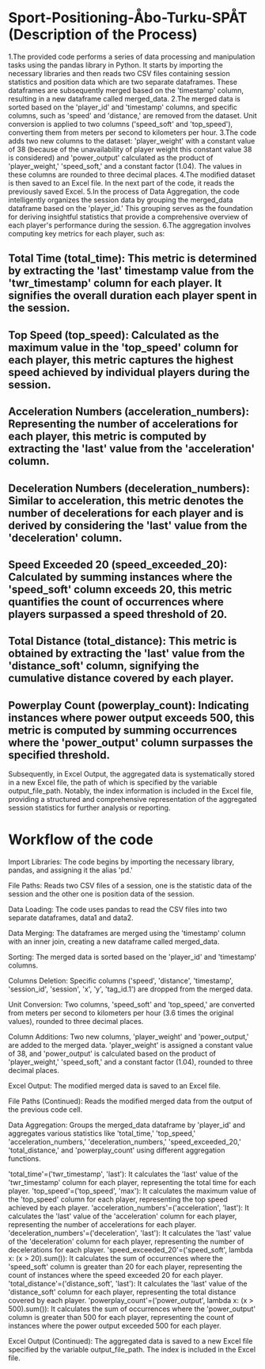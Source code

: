 # Sport-Positioning-Åbo-Turku-SPÅT (Description of the Process)
1.The provided code performs a series of data processing and manipulation tasks using the pandas library in Python. It starts by importing the necessary libraries and then reads two CSV files containing session statistics and position data which are two separate dataframes. These dataframes are subsequently merged based on the 'timestamp' column, resulting in a new dataframe called merged_data.
2.The merged data is sorted based on the 'player_id' and 'timestamp' columns, and specific columns, such as 'speed' and 'distance,' are removed from the dataset. Unit conversion is applied to two columns ('speed_soft' and 'top_speed'), converting them from meters per second to kilometers per hour.
3.The code adds two new columns to the dataset: 'player_weight' with a constant value of 38 (because of the unavailability of player weight this constant value 38 is considered) and 'power_output' calculated as the product of 'player_weight,' 'speed_soft,' and a constant factor (1.04). The values in these columns are rounded to three decimal places.
4.The modified dataset is then saved to an Excel file. In the next part of the code, it reads the previously saved Excel.
5.In the process of Data Aggregation, the code intelligently organizes the session data by grouping the merged_data dataframe based on the 'player_id.' This grouping serves as the foundation for deriving insightful statistics that provide a comprehensive overview of each player's performance during the session.
6.The aggregation involves computing key metrics for each player, such as:
## Total Time (total_time): This metric is determined by extracting the 'last' timestamp value from the 'twr_timestamp' column for each player. It signifies the overall duration each player spent in the session.
## Top Speed (top_speed): Calculated as the maximum value in the 'top_speed' column for each player, this metric captures the highest speed achieved by individual players during the session.
## Acceleration Numbers (acceleration_numbers): Representing the number of accelerations for each player, this metric is computed by extracting the 'last' value from the 'acceleration' column.
## Deceleration Numbers (deceleration_numbers): Similar to acceleration, this metric denotes the number of decelerations for each player and is derived by considering the 'last' value from the 'deceleration' column.
## Speed Exceeded 20 (speed_exceeded_20): Calculated by summing instances where the 'speed_soft' column exceeds 20, this metric quantifies the count of occurrences where players surpassed a speed threshold of 20.
## Total Distance (total_distance): This metric is obtained by extracting the 'last' value from the 'distance_soft' column, signifying the cumulative distance covered by each player.
## Powerplay Count (powerplay_count): Indicating instances where power output exceeds 500, this metric is computed by summing occurrences where the 'power_output' column surpasses the specified threshold.
Subsequently, in Excel Output, the aggregated data is systematically stored in a new Excel file, the path of which is specified by the variable output_file_path. Notably, the index information is included in the Excel file, providing a structured and comprehensive representation of the aggregated session statistics for further analysis or reporting.
# Workflow of the code
Import Libraries: The code begins by importing the necessary library, pandas, and assigning it the alias 'pd.'


File Paths: Reads two CSV files of a session, one is the statistic data of the session and the other one is position data of the session.


Data Loading: The code uses pandas to read the CSV files into two separate dataframes, data1 and data2.


Data Merging: The dataframes are merged using the 'timestamp' column with an inner join, creating a new dataframe called merged_data.


Sorting: The merged data is sorted based on the 'player_id' and 'timestamp' columns.


Columns Deletion: Specific columns ('speed', 'distance', 'timestamp', 'session_id', 'session', 'x', 'y', 'tag_id.1') are dropped from the merged data.


Unit Conversion: Two columns, 'speed_soft' and 'top_speed,' are converted from meters per second to kilometers per hour (3.6 times the original values), rounded to three decimal places.


Column Additions: Two new columns, 'player_weight' and 'power_output,' are added to the merged data. 'player_weight' is assigned a constant value of 38, and 'power_output' is calculated based on the product of 'player_weight,' 'speed_soft,' and a constant factor (1.04), rounded to three decimal places.


Excel Output: The modified merged data is saved to an Excel file.


File Paths (Continued): Reads the modified merged data from the output of the previous code cell.


Data Aggregation: Groups the merged_data dataframe by 'player_id' and aggregates various statistics like 'total_time,' 'top_speed,' 'acceleration_numbers,' 'deceleration_numbers,' 'speed_exceeded_20,' 'total_distance,' and 'powerplay_count' using different aggregation functions.


'total_time'=('twr_timestamp', 'last'): It calculates the 'last' value of the 'twr_timestamp' column for each player, representing the total time for each player.
'top_speed'=('top_speed', 'max'): It calculates the maximum value of the 'top_speed' column for each player, representing the top speed achieved by each player.
'acceleration_numbers'=('acceleration', 'last'): It calculates the 'last' value of the 'acceleration' column for each player, representing the number of accelerations for each player.
'deceleration_numbers'=('deceleration', 'last'): It calculates the 'last' value of the 'deceleration' column for each player, representing the number of decelerations for each player.
'speed_exceeded_20'=('speed_soft', lambda x: (x > 20).sum()): It calculates the sum of occurrences where the 'speed_soft' column is greater than 20 for each player, representing the count of instances where the speed exceeded 20 for each player.
'total_distance'=('distance_soft', 'last'): It calculates the 'last' value of the 'distance_soft' column for each player, representing the total distance covered by each player.
'powerplay_count'=('power_output', lambda x: (x > 500).sum()): It calculates the sum of occurrences where the 'power_output' column is greater than 500 for each player, representing the count of instances where the power output exceeded 500 for each player.


Excel Output (Continued): The aggregated data is saved to a new Excel file specified by the variable output_file_path. The index is included in the Excel file.
